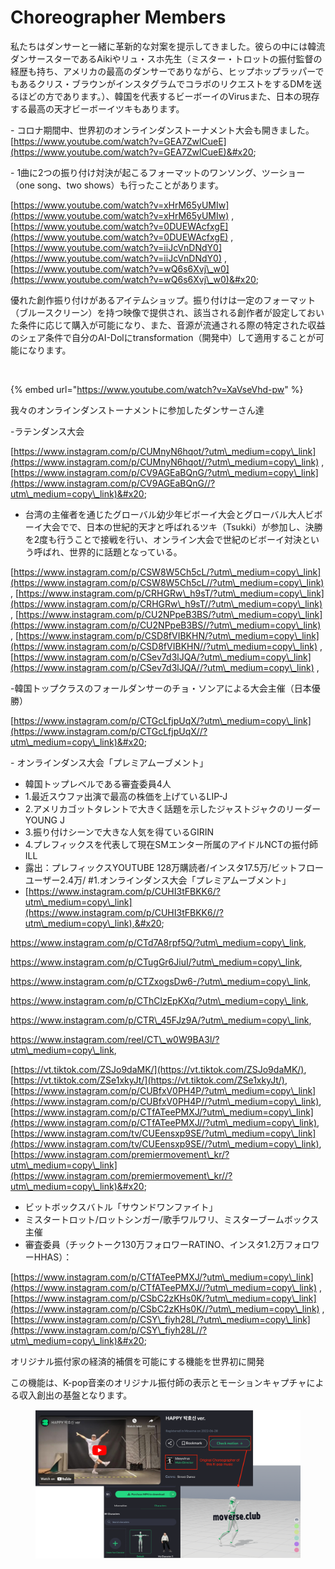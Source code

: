 # Choreographer Members

&#x20;私たちはダンサーと一緒に革新的な対案を提示してきました。彼らの中には韓流ダンサースターであるAikiやリュ・スホ先生（ミスター・トロットの振付監督の経歴も持ち、アメリカの最高のダンサーでありながら、ヒップホップラッパーでもあるクリス・ブラウンがインスタグラムでコラボのリクエストをするDMを送るほどの方であります。）、韓国を代表するビーボーイのVirusまた、日本の現存する最高の天才ビーボーイツキもあります。



&#x20; \- コロナ期間中、世界初のオンラインダンストーナメント大会も開きました。 [https://www.youtube.com/watch?v=GEA7ZwlCueE](https://www.youtube.com/watch?v=GEA7ZwlCueE)&#x20;

&#x20;\- 1曲に2つの振り付け対決が起こるフォーマットのワンソング、ツーショー（one song、two shows）も行ったことがあります。

[https://www.youtube.com/watch?v=xHrM65yUMIw](https://www.youtube.com/watch?v=xHrM65yUMIw) ,  [https://www.youtube.com/watch?v=0DUEWAcfxgE](https://www.youtube.com/watch?v=0DUEWAcfxgE) , [https://www.youtube.com/watch?v=iiJcVnDNdY0](https://www.youtube.com/watch?v=iiJcVnDNdY0) , [https://www.youtube.com/watch?v=wQ6s6Xvj\_w0](https://www.youtube.com/watch?v=wQ6s6Xvj\_w0)&#x20;





優れた創作振り付けがあるアイテムショップ。振り付けは一定のフォーマット（ブルースクリーン）を持つ映像で提供され、該当される創作者が設定しておいた条件に応じて購入が可能になり、また、音源が流通される際の特定された収益のシェア条件で自分のAI-Dolにtransformation（開発中）して適用することが可能になります。



<figure><img src="../../../../.gitbook/assets/스크린샷 2023-05-02 오후 1.52.39.png" alt=""><figcaption></figcaption></figure>



{% embed url="https://www.youtube.com/watch?v=XaVseVhd-pw" %}

我々のオンラインダンストーナメントに参加したダンサーさん達

&#x20;\-ラテンダンス大会

&#x20;[https://www.instagram.com/p/CUMnyN6hqot/?utm\_medium=copy\_link](https://www.instagram.com/p/CUMnyN6hqot//?utm\_medium=copy\_link) ,  [https://www.instagram.com/p/CV9AGEaBQnG/?utm\_medium=copy\_link](https://www.instagram.com/p/CV9AGEaBQnG//?utm\_medium=copy\_link)&#x20;

* 台湾の主催者を通じたグローバル幼少年ビボーイ大会とグローバル大人ビボーイ大会でで、日本の世紀的天才と呼ばれるツキ（Tsukki）が参加し、決勝を2度も行うことで接戦を行い、オンライン大会で世紀のビボーイ対決という呼ばれ、世界的に話題となっている。

[https://www.instagram.com/p/CSW8W5Ch5cL/?utm\_medium=copy\_link](https://www.instagram.com/p/CSW8W5Ch5cL//?utm\_medium=copy\_link) , [https://www.instagram.com/p/CRHGRw\_h9sT/?utm\_medium=copy\_link](https://www.instagram.com/p/CRHGRw\_h9sT//?utm\_medium=copy\_link) , [https://www.instagram.com/p/CU2NPpeB3BS/?utm\_medium=copy\_link](https://www.instagram.com/p/CU2NPpeB3BS//?utm\_medium=copy\_link) , [https://www.instagram.com/p/CSD8fVIBKHN/?utm\_medium=copy\_link](https://www.instagram.com/p/CSD8fVIBKHN//?utm\_medium=copy\_link) , [https://www.instagram.com/p/CSev7d3lJQA/?utm\_medium=copy\_link](https://www.instagram.com/p/CSev7d3lJQA//?utm\_medium=copy\_link) ,&#x20;

&#x20;&#x20;

&#x20;\-韓国トップクラスのフォールダンサーのチョ・ソンアによる大会主催（日本優勝）

&#x20;   [https://www.instagram.com/p/CTGcLfjpUqX/?utm\_medium=copy\_link](https://www.instagram.com/p/CTGcLfjpUqX//?utm\_medium=copy\_link)&#x20;



&#x20;\- オンラインダンス大会「プレミアムーブメント」&#x20;

* 韓国トップレベルである審査委員4人&#x20;
* 1.最近スウファ出演で最高の株価を上げているLIP-J&#x20;
* 2.アメリカゴットタレントで大きく話題を示したジャストジャクのリーダーYOUNG J&#x20;
* 3.振り付けシーンで大きな人気を得ているGIRIN&#x20;
* 4.プレフィックスを代表して現在SMエンター所属のアイドルNCTの振付師ILL&#x20;
* 露出：プレフィックスYOUTUBE 128万購読者/インスタ17.5万/ビットフローユーザー2.4万/ #1.オンラインダンス大会「プレミアムーブメント」
* &#x20;[https://www.instagram.com/p/CUHI3tFBKK6/?utm\_medium=copy\_link](https://www.instagram.com/p/CUHI3tFBKK6//?utm\_medium=copy\_link),&#x20;

&#x20;      https://www.instagram.com/p/CTd7A8rpf5Q/?utm\_medium=copy\_link,

&#x20;      https://www.instagram.com/p/CTugGr6JiuI/?utm\_medium=copy\_link,

&#x20;     https://www.instagram.com/p/CTZxogsDw6-/?utm\_medium=copy\_link,

&#x20;     https://www.instagram.com/p/CThClzEpKXq/?utm\_medium=copy\_link,

&#x20;     https://www.instagram.com/p/CTR\_45FJz9A/?utm\_medium=copy\_link,

https://www.instagram.com/reel/CT\_w0W9BA3l/?utm\_medium=copy\_link,

[https://vt.tiktok.com/ZSJo9daMK/](https://vt.tiktok.com/ZSJo9daMK/), [https://vt.tiktok.com/ZSe1xkyJt/](https://vt.tiktok.com/ZSe1xkyJt/),  [https://www.instagram.com/p/CUBfxV0PH4P/?utm\_medium=copy\_link](https://www.instagram.com/p/CUBfxV0PH4P//?utm\_medium=copy\_link), [https://www.instagram.com/p/CTfATeePMXJ/?utm\_medium=copy\_link](https://www.instagram.com/p/CTfATeePMXJ//?utm\_medium=copy\_link), [https://www.instagram.com/tv/CUEensxp9SE/?utm\_medium=copy\_link](https://www.instagram.com/tv/CUEensxp9SE//?utm\_medium=copy\_link), [https://www.instagram.com/premiermovement\_kr/?utm\_medium=copy\_link](https://www.instagram.com/premiermovement\_kr//?utm\_medium=copy\_link)&#x20;

* ビットボックスバトル「サウンドワンファイト」
* ミスタートロット/ロットシンガー/歌手ワルワリ、ミスターブームボックス主催
* 審査委員（チックトーク130万フォロワーRATINO、インスタ1.2万フォロワーHHAS）：

[https://www.instagram.com/p/CTfATeePMXJ/?utm\_medium=copy\_link](https://www.instagram.com/p/CTfATeePMXJ//?utm\_medium=copy\_link) , [https://www.instagram.com/p/CSbC2zKHs0K/?utm\_medium=copy\_link](https://www.instagram.com/p/CSbC2zKHs0K//?utm\_medium=copy\_link) , [https://www.instagram.com/p/CSY\_fiyh28L/?utm\_medium=copy\_link](https://www.instagram.com/p/CSY\_fiyh28L//?utm\_medium=copy\_link)&#x20;

オリジナル振付家の経済的補償を可能にする機能を世界初に開発

&#x20;この機能は、K-pop音楽のオリジナル振付師の表示とモーションキャプチャによる収入創出の基盤となります。



<figure><img src="../../../../.gitbook/assets/image (5) (2).png" alt=""><figcaption></figcaption></figure>
